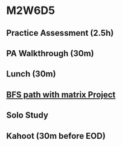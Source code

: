 # M2W6D5

## Practice Assessment (2.5h)

## PA Walkthrough (30m)

## Lunch (30m)

## [BFS path with matrix Project](https://open.appacademy.io/learn/js-py---pt-may-2022-online/week-12---sorts-and-graphs/breadth-first-search-path-with-matrix-practice)

## Solo Study

## Kahoot (30m before EOD)
